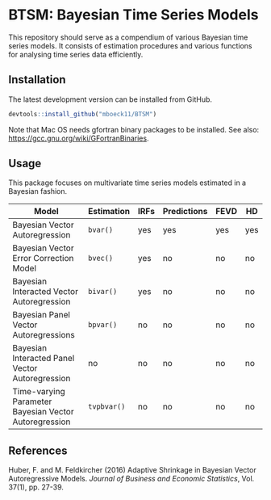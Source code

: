# BTSM: Bayesian Time Series Models

<!-- badges: start -->
[//]: # "[![CRAN](http://www.r-pkg.org/badges/version/BGVAR)](https://cran.r-project.org/package=BGVAR)"
[//]: # "[![month](http://cranlogs.r-pkg.org/badges/BGVAR)](https://www.r-pkg.org/pkg/BGVAR)"
[//]: # "[![total](http://cranlogs.r-pkg.org/badges/grand-total/BGVAR)](https://www.r-pkg.org/pkg/BGVAR)"
<!-- badges: end -->

This repository should serve as a compendium of various Bayesian time series models. It consists of estimation procedures and various functions for analysing time series data efficiently.

## Installation

The latest development version can be installed from GitHub.

``` r
devtools::install_github("mboeck11/BTSM")
```

Note that Mac OS needs gfortran binary packages to be installed. See also: https://gcc.gnu.org/wiki/GFortranBinaries.

## Usage

This package focuses on multivariate time series models estimated in a Bayesian fashion.

| Model                                                 | Estimation  | IRFs | Predictions | FEVD | HD  |
|-------------------------------------------------------|-------------|------|-------------|------|-----|
| Bayesian Vector Autoregression                        | `bvar()`    | yes  | yes         | yes  | yes |
| Bayesian Vector Error Correction Model                | `bvec()`    | yes  | no          | no   | no  |
| Bayesian Interacted Vector Autoregression             | `bivar()`   | yes  | no          | no   | no  |
| Bayesian Panel Vector Autoregressions                 | `bpvar()`   | no   | no          | no   | no  |
| Bayesian Interacted Panel Vector Autoregression       | no          | no   | no          | no   | no  |
| Time-varying Parameter Bayesian Vector Autoregression | `tvpbvar()` | no   | no          | no   | no  |

## References

Huber, F. and M. Feldkircher (2016) Adaptive Shrinkage in Bayesian Vector Autoregressive Models. *Journal of Business and Economic Statistics*, Vol. 37(1), pp. 27-39.


